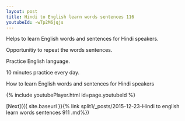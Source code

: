 ```yaml
---
layout: post
title: Hindi to English learn words sentences 116 
youtubeId: -wTp2M6jqjs
---
```

 
 
Helps to learn English words and sentences for Hindi speakers.

Opportunitiy to repeat the words sentences. 

Practice English language. 
 
10 minutes practice every day. 
 
How to learn English words and sentences for Hindi speakers 
 
{% include youtubePlayer.html id=page.youtubeId %}
 
 
[Next]({{ site.baseurl }}{% link  split1/_posts/2015-12-23-Hindi to english learn words sentences 911 .md%})
 
